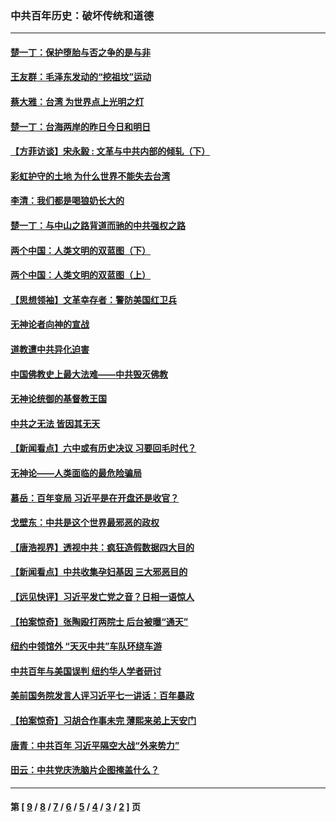 ### 中共百年历史：破坏传统和道德
---
#### [楚一丁：保护堕胎与否之争的是与非](../../pages/nf1176114/n13815642.md?01130430) 
#### [王友群：毛泽东发动的“挖祖坟”运动](../../pages/nf1176114/n13723639.md?01130430) 
#### [蔡大雅：台湾 为世界点上光明之灯](../../pages/nf1176114/n13531530.md?01130430) 
#### [楚一丁：台海两岸的昨日今日和明日](../../pages/nf1176114/n13531468.md?01130430) 
#### [【方菲访谈】宋永毅 : 文革与中共内部的倾轧（下）](../../pages/nf1176114/n13486836.md?01130430) 
#### [彩虹护守的土地 为什么世界不能失去台湾](../../pages/nf1176114/n13476849.md?01130430) 
#### [李清：我们都是喝狼奶长大的](../../pages/nf1176114/n13471478.md?01130430) 
#### [楚一丁：与中山之路背道而驰的中共强权之路](../../pages/nf1176114/n13437270.md?01130430) 
#### [两个中国：人类文明的双蓝图（下）](../../pages/nf1176114/n13423132.md?01130430) 
#### [两个中国：人类文明的双蓝图（上）](../../pages/nf1176114/n13422687.md?01130430) 
#### [【思想领袖】文革幸存者：警防美国红卫兵](../../pages/nf1176114/n13339289.md?01130430) 
#### [无神论者向神的宣战](../../pages/nf1176114/n13281535.md?01130430) 
#### [道教遭中共异化迫害](../../pages/nf1176114/n13281463.md?01130430) 
#### [中国佛教史上最大法难——中共毁灭佛教](../../pages/nf1176114/n13281397.md?01130430) 
#### [无神论统御的基督教王国](../../pages/nf1176114/n13281280.md?01130430) 
#### [中共之无法 皆因其无天](../../pages/nf1176114/n13281088.md?01130430) 
#### [【新闻看点】六中或有历史决议 习要回毛时代？](../../pages/nf1176114/n13222895.md?01130430) 
#### [无神论——人类面临的最危险骗局](../../pages/nf1176114/n13196137.md?01130430) 
#### [慕岳：百年变局 习近平是在开盘还是收官？](../../pages/nf1176114/n13206516.md?01130430) 
#### [戈壁东：中共是这个世界最邪恶的政权](../../pages/nf1176114/n13085641.md?01130430) 
#### [【唐浩视界】透视中共：疯狂造假数据四大目的](../../pages/nf1176114/n13080590.md?01130430) 
#### [【新闻看点】中共收集孕妇基因 三大邪恶目的](../../pages/nf1176114/n13077182.md?01130430) 
#### [【远见快评】习近平发亡党之音？日相一语惊人](../../pages/nf1176114/n13074809.md?01130430) 
#### [【拍案惊奇】张陶殴打两院士 后台被曝“通天”](../../pages/nf1176114/n13070496.md?01130430) 
#### [纽约中领馆外 “天灭中共”车队环绕车游](../../pages/nf1176114/n13070693.md?01130430) 
#### [中共百年与美国误判 纽约华人学者研讨](../../pages/nf1176114/n13067969.md?01130430) 
#### [美前国务院发言人评习近平七一讲话：百年暴政](../../pages/nf1176114/n13066986.md?01130430) 
#### [【拍案惊奇】习胡合作事未完 薄熙来弟上天安门](../../pages/nf1176114/n13065867.md?01130430) 
#### [唐青：中共百年 习近平隔空大战“外来势力”](../../pages/nf1176114/n13065976.md?01130430) 
#### [田云：中共党庆洗脑片企图掩盖什么？](../../pages/nf1176114/n13064395.md?01130430) 

---
#### 第 [ [9](./9.md?01130430) / [8](./8.md?01130430) / [7](./7.md?01130430) / [6](./6.md?01130430) / [5](./5.md?01130430) / [4](./4.md?01130430) / [3](./3.md?01130430) / [2](./2.md?01130430) ] 页
